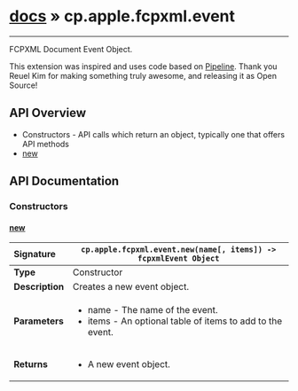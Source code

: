 # [docs](index.md) » cp.apple.fcpxml.event
---

FCPXML Document Event Object.

This extension was inspired and uses code based on [Pipeline](https://github.com/reuelk/pipeline).
Thank you Reuel Kim for making something truly awesome, and releasing it as Open Source!

## API Overview
* Constructors - API calls which return an object, typically one that offers API methods
 * [new](#new)

## API Documentation

### Constructors

#### [new](#new)
| <span style="float: left;">**Signature**</span> | <span style="float: left;">`cp.apple.fcpxml.event.new(name[, items]) -> fcpxmlEvent Object` </span>                                                          |
| -----------------------------------------------------|---------------------------------------------------------------------------------------------------------|
| **Type**                                             | Constructor |
| **Description**                                      | Creates a new event object. |
| **Parameters**                                       | <ul><li>name - The name of the event.</li><li>items - An optional table of items to add to the event.</li></ul> |
| **Returns**                                          | <ul><li>A new event object.</li></ul> |

